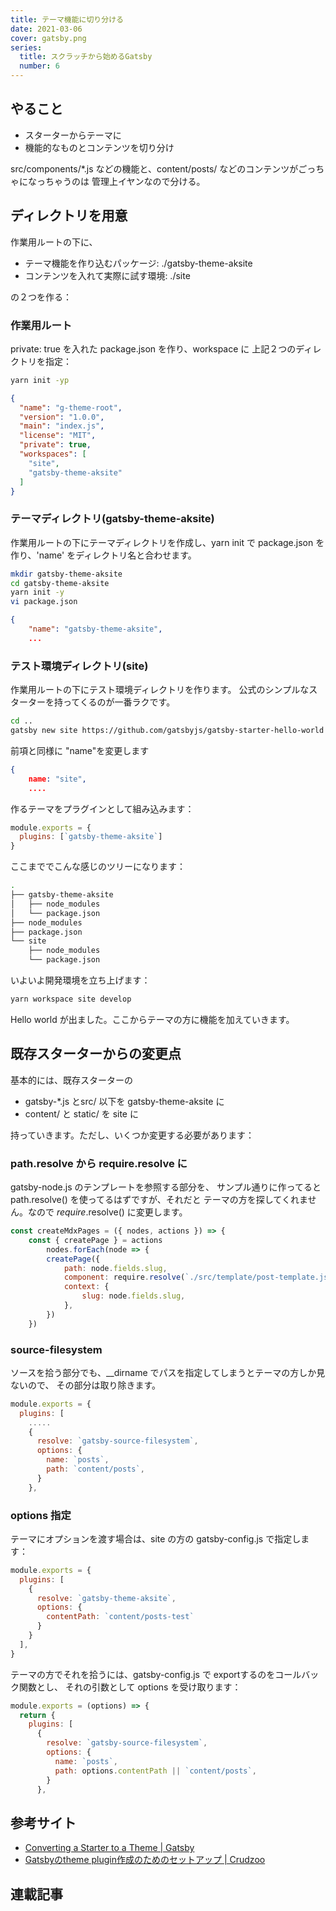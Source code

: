 ```yaml
---
title: テーマ機能に切り分ける
date: 2021-03-06
cover: gatsby.png
series:
  title: スクラッチから始めるGatsby
  number: 6
---
```


## やること

- スターターからテーマに
- 機能的なものとコンテンツを切り分け

src/components/*.js などの機能と、content/posts/ などのコンテンツがごっちゃになっちゃうのは
管理上イヤンなので分ける。

## ディレクトリを用意
作業用ルートの下に、

- テーマ機能を作り込むパッケージ: ./gatsby-theme-aksite
- コンテンツを入れて実際に試す環境: ./site

の２つを作る：

### 作業用ルート

private: true を入れた package.json を作り、workspace に 上記２つのディレクトリを指定：

```sh
yarn init -yp
```

```js{7-10}:title=package.json
{
  "name": "g-theme-root",
  "version": "1.0.0",
  "main": "index.js",
  "license": "MIT",
  "private": true,
  "workspaces": [
    "site",
    "gatsby-theme-aksite"
  ]
}
```

### テーマディレクトリ(gatsby-theme-aksite)
作業用ルートの下にテーマディレクトリを作成し、yarn init で package.json を作り、'name' をディレクトリ名と合わせます。

```sh
mkdir gatsby-theme-aksite
cd gatsby-theme-aksite
yarn init -y 
vi package.json
```

```js{2}:title=gatsby-theme-aksite/package.json
{
    "name": "gatsby-theme-aksite",
    ...
```

### テスト環境ディレクトリ(site)
作業用ルートの下にテスト環境ディレクトリを作ります。
公式のシンプルなスターターを持ってくるのが一番ラクです。

```sh
cd ..
gatsby new site https://github.com/gatsbyjs/gatsby-starter-hello-world
```

前項と同様に "name"を変更します
```js{2}:title=site/package.json
{
    name: "site",
    ....
```    

作るテーマをプラグインとして組み込みます：

```js:title=site/gatsby-config.js
module.exports = {
  plugins: [`gatsby-theme-aksite`]
}
```

ここまででこんな感じのツリーになります：

```sh
.
├── gatsby-theme-aksite
│   ├── node_modules
│   └── package.json
├── node_modules
├── package.json
└── site
    ├── node_modules
    └── package.json
```


いよいよ開発環境を立ち上げます：

```sh
yarn workspace site develop
```

Hello world が出ました。ここからテーマの方に機能を加えていきます。


## 既存スターターからの変更点
基本的には、既存スターターの

- gatsby-*.js とsrc/ 以下を gatsby-theme-aksite に
- content/ と static/ を site に

持っていきます。ただし、いくつか変更する必要があります：

### path.resolve から require.resolve に

gatsby-node.js のテンプレートを参照する部分を、
サンプル通りに作ってると path.resolve() を使ってるはずですが、それだと
テーマの方を探してくれません。なので *require*.resolve() に変更します。

```js{6}:title=gatsby-theme-aksite/gatbsy-node.js
const createMdxPages = ({ nodes, actions }) => {
    const { createPage } = actions
        nodes.forEach(node => {
        createPage({
            path: node.fields.slug,
            component: require.resolve(`./src/template/post-template.js`),
            context: {
                slug: node.fields.slug,
            },
        })
    })
```

### source-filesystem

ソースを拾う部分でも、__dirname でパスを指定してしまうとテーマの方しか見ないので、
その部分は取り除きます。

```js{8}:title=gatsby-theme-aksite/gatsby-config.js
module.exports = {
  plugins: [
    .....
    {
      resolve: `gatsby-source-filesystem`,
      options: {
        name: `posts`,
        path: `content/posts`,
      }
    },
```

### options 指定
テーマにオプションを渡す場合は、site の方の gatsby-config.js で指定します：

```js{5-7}:title=site/gatsby-config.js
module.exports = {
  plugins: [
    {
      resolve: `gatsby-theme-aksite`,
      options: {
        contentPath: `content/posts-test`
      }
    }
  ],
}
```

テーマの方でそれを拾うには、gatsby-config.js で exportするのをコールバック関数とし、
それの引数として options を受け取ります：

```js{1,8}:title=gatsby-theme-aksite/gatsby-config.js
module.exports = (options) => {
  return {
    plugins: [
      {
        resolve: `gatsby-source-filesystem`,
        options: {
          name: `posts`,
          path: options.contentPath || `content/posts`,
        }
      },
```      

## 参考サイト
- [Converting a Starter to a Theme \| Gatsby](https://www.gatsbyjs.com/docs/how-to/plugins-and-themes/converting-a-starter/)
- [Gatsbyのtheme plugin作成のためのセットアップ \| Crudzoo](https://crudzoo.com/blog/gatsby-theme-setup)

## 連載記事
<Series title="スクラッチから始めるGatsby" display="text" current={6}/>


